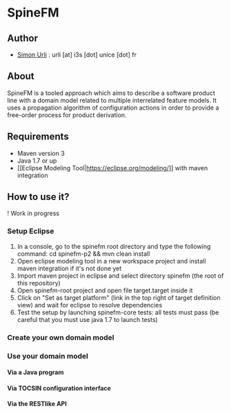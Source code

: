 SpineFM
=======

## Author

* [Simon Urli](http://simonurli.fr) : urli [at] i3s [dot] unice [dot] fr 

## About 

SpineFM is a tooled approach which aims to describe a software product line with a domain model related to multiple interrelated feature models. It uses a propagation algorithm of configuration actions in order to provide a free-order process for product derivation. 

## Requirements 

* Maven version 3
* Java 1.7 or up
* [[Eclipse Modeling Tool|https://eclipse.org/modeling/]] with maven integration

## How to use it? 

! Work in progress

### Setup Eclipse 

1. In a console, go to the spinefm root directory and type the following command: cd spinefm-p2 && mvn clean install
2. Open eclipse modeling tool in a new workspace project and install maven integration if it's not done yet
3. Import maven project in eclipse and select directory spinefm (the root of this repository)
4. Open spinefm-root project and open file target.target inside it
5. Click on "Set as target platform" (link in the top right of target definition view) and wait for eclipse to resolve dependencies
6. Test the setup by launching spinefm-core tests: all tests must pass (be careful that you must use java 1.7 to launch tests)

### Create your own domain model


### Use your domain model

#### Via a Java program

#### Via TOCSIN configuration interface

#### Via the RESTlike API 


